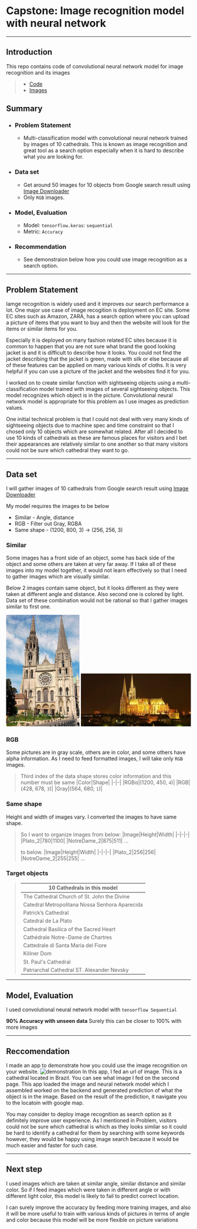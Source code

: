 # Capstone: Image recognition model with neural network
---

## Introduction

This repo contains code of convolutional neural network model for image recognition and its images

> * [Code](https://github.com/noah992/Capstone/blob/master/code/code.ipynb)
> * [Images](https://github.com/noah992/Capstone/tree/master/image)

## Summary

* ### Problem Statement
  * Multi-classification model with convolutional neural network trained by images of 10 cathedrals.
  This is known as image recognition and great tool as a search option especially when it is hard to describe what you are looking for. 
* ### Data set
  * Get around 50 images for 10 objects from Google search result using [Image Downloader](https://chrome.google.com/webstore/detail/image-downloader/cnpniohnfphhjihaiiggeabnkjhpaldj) 
  * Only `RGB` images.
* ### Model, Evaluation
  * Model: `tensorflow.keras`: `sequential`
  * Metric: `Accuracy`
* ### Recommendation
  * See demonstraion below how you could use image recognition as a search option.
---
## Problem Statement

Iamge recognition is widely used and it improves our search performance a lot. One major use case of image recogition is deployment on EC site. Some EC sites such as Amazon, ZARA, has a search option where you can upload a picture of items that you want to buy and then the website will look for the items or similar items for you.

Especially it is deployed on many fashion related EC sites because it is common to happen that you are not sure what brand the good looking jacket is and it is difficult to describe how it looks. You could not find the jacket describing that the jacket is green, made with silk or else because all of these features can be applied on many various kinds of cloths. It is very helpful if you can use a picture of the jacket and the websites find it for you.

I worked on to create similar function with sightseeing objects using a multi-classification model trained with images of several sightseeing objects. This model recognizes which object is in the picture. Convolutional neural network model is appropriate for this problem as I use images as prediction values.

One initial technical problem is that I could not deal with very many kinds of sightseeing objects due to machine spec and time constraint so that I chosed only 10 objects which are somewhat related. After all I decided to use 10 kinds of cathedrals as these are famous places for visitors and I bet their appearances are relatively similar to one another so that many visitors could not be sure which cathedral they want to go.


___
## Data set

I will gather images of 10 cathedrals from Google search result using [Image Downloader](https://chrome.google.com/webstore/detail/image-downloader/cnpniohnfphhjihaiiggeabnkjhpaldj)

My model requires the images to be below
* Similar - Angle, distance
* RGB - Filter out Gray, RGBA
* Same shape - (1200, 800, 3) → (256, 256, 3)

### Similar

Some images has a front side of an object, some has back side of the object and some others are taken at very far away. If I take all of these images into my model together, it would not learn effectively so that I need to gather images which are visually similar.

Below 2 images contain same object, but it looks different as they were taken at different angle and distance. Also second one is colored by light.
Data set of these combination would not be rational so that I gather images similar to first one.

<img src="https://github.com/noah992/Capstone/blob/master/assets/data-collecting-01.JPG?raw=true" width="200pt"> <img src="https://github.com/noah992/Capstone/blob/master/assets/data-collecting-02.JPG?raw=true" width="300pt">


### RGB

Some pictures are in gray scale, others are in color, and some others have alpha information. As I need to feed formatted images, I will take only `RGB` images.

>Third index of the data shape stores color information and this number must be same
>|Color|Shape|
>|-|-|
>|RGBα|(1200, 450,  `4`)|
>|RGB|(428, 678, `3`)|
>|Gray|(564, 680, `1`)|

### Same shape

Height and width of images vary. I converted the images to have same shape.

>So I want to organize images from below:
>|Image|Height|Width|
>|-|-|-|
>|Plato_2|780|1100|
>|NotreDame_2|875|511|
>...
>
>to below.
>|Image|Height|Width|
>|-|-|-|
>|Plato_2|256|256|
>|NotreDame_2|255|255|
>...

### Target objects

>|10 Cathedrals in this model|
>|-|
>|The Cathedral Church of St. John the Divine|
>|Catedral Metropolitana Nossa Senhora Aparecida|
>|Patrick’s Cathedral|
>|Catedral de La Plato|
>|Cathedral Basilica of the Sacred Heart|
>|Cathédrale Notre-Dame de Chartres|
>|Cattedrale di Santa Maria del Fiore|
>|Kölner Dom|
>|St. Paul's Cathedral|
>|Patriarchal Cathedral ST. Alexander Nevsky|

___
## Model, Evaluation

I used convolutional neural network model with `tensorflow Sequential`

**90% Accuracy with unseen data**
Surely this can be closer to 100% with more images
___
## Reccomendation

I made an app to demonstrate how you could use the image recognition on your website.
![demonstration](https://github.com/noah992/Capstone/blob/master/assets/demonstration.gif?raw=true)
In this app, I fed an url of image. This is a cathedral located in Brazil.
You can see what image I fed on the second page.
This app loaded the image and neural network model which I assembled worked on the backend and generated prediction of what the object is in the image.
Based on the result of the prediction, it navigate you to the locatoin with google map.

You may consider to deploy image recognition as search option as it definitely improve user experience. As I mentioned in Problem, visitors could not be sure which cathedral is which as they looks similar so it could be hard to identify a cathedral for them by searching with some keywords however, they would be happy using image search because it would be much easier and faster for such case.

---

## Next step

I used images which are taken at similar angle, similar distance and similar color. So if I feed images which were taken in different angle or with different light color, this model is likely to fail to predict correct location.

I can surely improve the accuracy by feeding more training images, and also it will be more useful to train with various kinds of pictures in terms of angle and color because this model will be more flexible on picture variations
